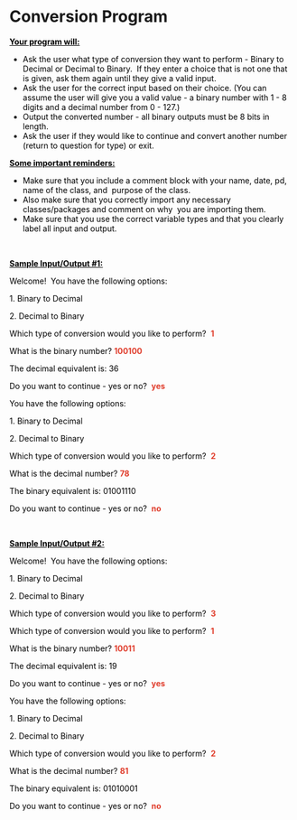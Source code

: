 # Conversion Program
<p><span style="text-decoration: underline;"><strong><span style="color: #000000; text-decoration: underline;">Your program will:</span></strong></span></p>
<ul>
    <li><span style="color: #000000;">Ask the user what type of conversion they want to perform - Binary to Decimal or Decimal to Binary.&nbsp; If they enter a choice that is not one that is given, ask them again until they give a valid input.</span></li>
    <li><span style="color: #000000;">Ask the user for the correct input based on their choice. (You can assume the user will give you a valid value - a binary number with 1 - 8 digits and a decimal number from 0 - 127.)</span></li>
    <li><span style="color: #000000;">Output the converted number - all binary outputs must be 8 bits in length.</span></li>
    <li><span style="color: #000000;">Ask the user if they would like to continue and convert another number (return to question for type) or exit.</span></li>
</ul>
<p><span style="color: #000000;"><span style="text-decoration: underline;"><strong>Some important reminders:</strong></span>&nbsp;&nbsp;</span></p>
<ul>
    <li aria-level="1"><span style="color: #000000;">Make sure that you include a comment block with your name, date, pd, name of the class, and&nbsp; purpose of the class.&nbsp;&nbsp;</span></li>
    <li aria-level="1"><span style="color: #000000;">Also make sure that you correctly import any necessary classes/packages and comment on why&nbsp; you are importing them.&nbsp;&nbsp;</span></li>
    <li aria-level="1"><span style="color: #000000;">Make sure that you use the correct variable types and that you clearly label all input and output.&nbsp;</span></li>
</ul>
<p>&nbsp;</p>
<p><span style="text-decoration: underline; color: #000000;"><strong>Sample Input/Output #1:</strong></span></p>
<p><span style="color: #000000;">Welcome!&nbsp; You have the following options:</span></p>
<p><span style="color: #000000;">1. Binary to Decimal</span></p>
<p><span style="color: #000000;">2. Decimal to Binary</span></p>
<p><span><span style="color: #000000;">Which type of conversion would you like to perform?&nbsp; </span><span style="color: #e03e2d;"><strong>1</strong></span></span></p>
<p><span style="font-weight: 400;"><span style="color: #000000;">What is the binary number? </span><strong><span style="color: #e03e2d;">100100</span></strong></span></p>
<p><span style="font-weight: 400; color: #000000;">The decimal equivalent is: 36</span></p>
<p><span style="font-weight: 400;"><span style="color: #000000;">Do you want to continue - yes or no?</span>&nbsp; <span style="color: #e03e2d;"><strong>yes</strong></span></span></p>
<p><span style="color: #000000;">You have the following options:</span></p>
<p><span style="color: #000000;">1. Binary to Decimal</span></p>
<p><span style="color: #000000;">2. Decimal to Binary</span></p>
<p><span><span style="color: #000000;">Which type of conversion would you like to perform?</span>&nbsp; <strong><span style="color: #e03e2d;">2</span></strong></span></p>
<p><span style="font-weight: 400;"><span style="color: #000000;">What is the decimal number?</span> <strong><span style="color: #e03e2d;">78</span></strong></span></p>
<p><span style="font-weight: 400; color: #000000;">The binary equivalent is: 01001110</span></p>
<p><span style="font-weight: 400;"><span style="color: #000000;">Do you want to continue - yes or no?</span>&nbsp; <strong><span style="color: #e03e2d;">no</span></strong></span></p>
<p>&nbsp;</p>
<p><span style="text-decoration: underline; color: #000000;"><strong>Sample Input/Output #2:</strong></span></p>
<p><span style="color: #000000;">Welcome!&nbsp; You have the following options:</span></p>
<p><span style="color: #000000;">1. Binary to Decimal</span></p>
<p><span style="color: #000000;">2. Decimal to Binary</span></p>
<p><span><span style="color: #000000;">Which type of conversion would you like to perform?&nbsp;</span> <span style="color: #e03e2d;"><strong>3</strong></span></span></p>
<p><span><span style="color: #e03e2d;"><span style="color: #000000;">Which type of conversion would you like to perform?&nbsp; </span><strong>1</strong></span></span></p>
<p><span style="font-weight: 400;"><span style="color: #000000;">What is the binary number?</span> <strong><span style="color: #e03e2d;">10011</span></strong></span></p>
<p><span style="font-weight: 400; color: #000000;">The decimal equivalent is: 19</span></p>
<p><span style="font-weight: 400;"><span style="color: #000000;">Do you want to continue - yes or no?</span>&nbsp; <span style="color: #e03e2d;"><strong>yes</strong></span></span></p>
<p><span style="color: #000000;">You have the following options:</span></p>
<p><span style="color: #000000;">1. Binary to Decimal</span></p>
<p><span style="color: #000000;">2. Decimal to Binary</span></p>
<p><span><span style="color: #000000;">Which type of conversion would you like to perform?</span>&nbsp; <strong><span style="color: #e03e2d;">2</span></strong></span></p>
<p><span style="font-weight: 400;"><span style="color: #000000;">What is the decimal number?</span> <strong><span style="color: #e03e2d;">81</span></strong></span></p>
<p><span style="font-weight: 400; color: #000000;">The binary equivalent is: 01010001</span></p>
<p><span style="font-weight: 400;"><span style="color: #000000;">Do you want to continue - yes or no?</span>&nbsp; <strong><span style="color: #e03e2d;">no</span></strong></span></p>
